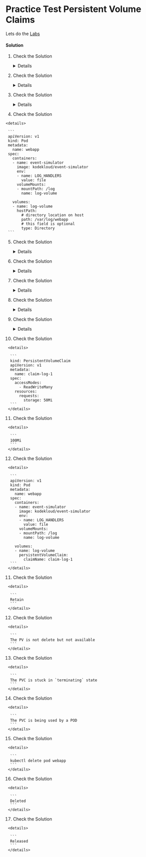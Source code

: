 # Practice Test Persistent Volume Claims

  Lets do the [Labs](https://kodekloud.com/courses/539883/lectures/9816679)

  #### Solution

  1. Check the Solution

     <details>

      ```
      OK
      ```
    
     </details>

  2. Check the Solution

     <details>

      ```
      OK
      ```
     </details>
 
  3. Check the Solution

     <details>

      ```
      No
      ```
     </details>

  4. Check the Solution
    
    <details>

     ```
     apiVersion: v1
     kind: Pod
     metadata:
       name: webapp
     spec:
       containers:
       - name: event-simulator
         image: kodekloud/event-simulator
         env:
         - name: LOG_HANDLERS
           value: file
         volumeMounts:
         - mountPath: /log
           name: log-volume
     
       volumes:
       - name: log-volume
         hostPath:
           # directory location on host
           path: /var/log/webapp
           # this field is optional
           type: Directory
     ```

  5. Check the Solution

     <details>

      ```
      apiVersion: v1
      kind: PersistentVolume
      metadata:
        name: pv-log
      spec:
        accessModes:
          - ReadWriteMany
        capacity:
          storage: 100Mi
        hostPath:
          path: /pv/log
      ```

     </details>

  6. Check the Solution

     <details>

      ```
      kind: PersistentVolumeClaim
      apiVersion: v1
      metadata:
        name: claim-log-1
      spec:
        accessModes:
          - ReadWriteOnce
        resources:
          requests:
            storage: 50Mi
      ```
     </details>

  7. Check the Solution

     <details>

      ```
      PENDING
      ```
     </details>

  8. Check the Solution

     <details>

      ```
      AVAILABLE
      ```
     </details>

  9. Check the Solution

     <details>

      ```
      Access Modes Mismatch
      ```
     </details>

  10. Check the Solution

     <details>

      ```
      kind: PersistentVolumeClaim
      apiVersion: v1
      metadata:
        name: claim-log-1
      spec:
        accessModes:
          - ReadWriteMany
        resources:
          requests:
            storage: 50Mi
      ```
     </details>

  11. Check the Solution

     <details>

      ```
      100Mi
      ```
     </details>

  12. Check the Solution

     <details>

      ```
      apiVersion: v1
      kind: Pod
      metadata:
        name: webapp
      spec:
        containers:
        - name: event-simulator
          image: kodekloud/event-simulator
          env:
          - name: LOG_HANDLERS
            value: file
          volumeMounts:
          - mountPath: /log
            name: log-volume
      
        volumes:
        - name: log-volume
          persistentVolumeClaim:
            claimName: claim-log-1
      ```
     </details>

  11. Check the Solution

     <details>

      ```
      Retain
      ```
     </details>

  12. Check the Solution

     <details>

      ```
      The PV is not delete but not available
      ```
     </details>

  13. Check the Solution

     <details>

      ```
      The PVC is stuck in `terminating` state
      ```
     </details>

  14. Check the Solution

     <details>

      ```
      The PVC is being used by a POD
      ```
     </details>

  15. Check the Solution

     <details>

      ```
      kubectl delete pod webapp
      ```
     </details>

  16. Check the Solution

     <details>

      ```
      Deleted
      ```
     </details>

  17. Check the Solution

     <details>

      ```
      Released
      ```
     </details>